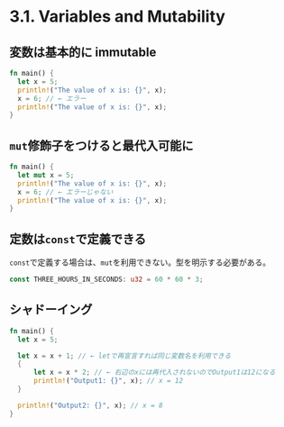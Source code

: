 # 3.1. Variables and Mutability

## 変数は基本的に immutable

```rs
fn main() {
  let x = 5;
  println!("The value of x is: {}", x);
  x = 6; // ← エラー
  println!("The value of x is: {}", x);
}
```

## `mut`修飾子をつけると最代入可能に

```rs
fn main() {
  let mut x = 5;
  println!("The value of x is: {}", x);
  x = 6; // ← エラーじゃない
  println!("The value of x is: {}", x);
}
```

## 定数は`const`で定義できる

`const`で定義する場合は、`mut`を利用できない。型を明示する必要がある。

```rs
const THREE_HOURS_IN_SECONDS: u32 = 60 * 60 * 3;

```

## シャドーイング

```rs
fn main() {
  let x = 5;

  let x = x + 1; // ← letで再宣言すれば同じ変数名を利用できる
  {
      let x = x * 2; // ← 右辺のxには再代入されないのでOutput1は12になる
      println!("Output1: {}", x); // x = 12
  }

  println!("Output2: {}", x); // x = 8
}
```
